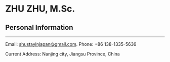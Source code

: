 # **ZHU ZHU, M.Sc.**



## **Personal Information**

***

Email: shustayinjapan@gmail.com.           Phone: +86 138-1335-5636



Current Address: Nanjing city, Jiangsu Province, China
